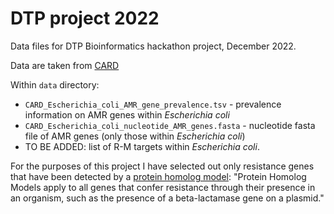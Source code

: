 # DTP project 2022

Data files for DTP Bioinformatics hackathon project, December 2022.  

Data are taken from [CARD](https://card.mcmaster.ca/)

Within `data` directory:

* `CARD_Escherichia_coli_AMR_gene_prevalence.tsv` - prevalence information on AMR genes within *Escherichia coli*
* `CARD_Escherichia_coli_nucleotide_AMR_genes.fasta` - nucleotide fasta file of AMR genes (only those within *Escherichia coli*)
* TO BE ADDED: list of R-M targets within *Escherichia coli*.

For the purposes of this project I have selected out only resistance genes that have been detected by a [protein homolog model](https://card.mcmaster.ca/ontology/40292): "Protein Homolog Models apply to all genes that confer resistance through their presence in an organism, such as the presence of a beta-lactamase gene on a plasmid." 

